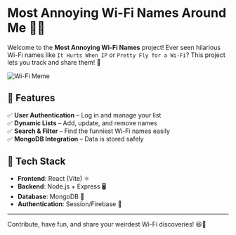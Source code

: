  # Most Annoying Wi-Fi Names Around Me 🤣📶

Welcome to the **Most Annoying Wi-Fi Names** project! Ever seen hilarious Wi-Fi names like `It Hurts When IP` or `Pretty Fly for a Wi-Fi`? This project lets you track and share them! 🚀

![Wi-Fi Meme](https://media.giphy.com/media/3oriO0OEd9QIDdllqo/giphy.gif)

## 📌 Features
✅ **User Authentication** – Log in and manage your list  
✅ **Dynamic Lists** – Add, update, and remove names  
✅ **Search & Filter** – Find the funniest Wi-Fi names easily  
✅ **MongoDB Integration** – Data is stored safely  

## 🚀 Tech Stack
- **Frontend**: React (Vite) ⚛️
- **Backend**: Node.js + Express 🖥️
- **Database**: MongoDB 🍃
- **Authentication**: Session/Firebase 🔐

---

Contribute, have fun, and share your weirdest Wi-Fi discoveries! 😆🎉


